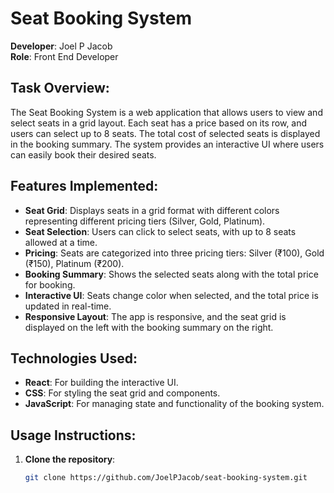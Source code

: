 # Seat Booking System

**Developer**: Joel P Jacob  
**Role**: Front End Developer

## Task Overview:
The Seat Booking System is a web application that allows users to view and select seats in a grid layout. Each seat has a price based on its row, and users can select up to 8 seats. The total cost of selected seats is displayed in the booking summary. The system provides an interactive UI where users can easily book their desired seats.

## Features Implemented:
- **Seat Grid**: Displays seats in a grid format with different colors representing different pricing tiers (Silver, Gold, Platinum).
- **Seat Selection**: Users can click to select seats, with up to 8 seats allowed at a time.
- **Pricing**: Seats are categorized into three pricing tiers: Silver (₹100), Gold (₹150), Platinum (₹200).
- **Booking Summary**: Shows the selected seats along with the total price for booking.
- **Interactive UI**: Seats change color when selected, and the total price is updated in real-time.
- **Responsive Layout**: The app is responsive, and the seat grid is displayed on the left with the booking summary on the right.

## Technologies Used:
- **React**: For building the interactive UI.
- **CSS**: For styling the seat grid and components.
- **JavaScript**: For managing state and functionality of the booking system.

## Usage Instructions:
1. **Clone the repository**:
   ```bash
   git clone https://github.com/JoelPJacob/seat-booking-system.git
